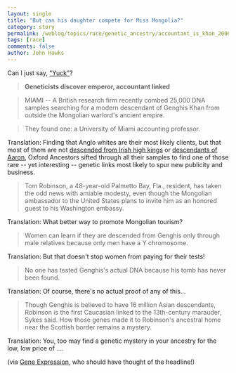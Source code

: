 ```yaml
---
layout: single 
title: "But can his daughter compete for Miss Mongolia?" 
category: story
permalink: /weblog/topics/race/genetic_ancestry/accountant_is_khan_2006.html
tags: [race] 
comments: false 
author: John Hawks 
---
```



<p>
Can I just say, <a href="http://www.boston.com/news/nation/articles/2006/06/05/geneticists_discover_emperor_accountant_linked/">"Yuck"</a>?
</p>

<blockquote><b>Geneticists discover emperor, accountant linked</b></blockquote>

<blockquote>MIAMI -- A British research firm recently combed 25,000 DNA samples searching for a modern descendant of Genghis Khan from outside the Mongolian warlord's ancient empire.</blockquote>

<blockquote>They found one: a University of Miami accounting professor.</blockquote>

<p>
Translation: Finding that Anglo whites are their most likely clients, but that most of them are not <a href="http://www.sciencemag.org/content/vol311/issue5757/r-samples.dtl">descended from Irish high kings</a> or <a href="http://en.wikipedia.org/wiki/Cohen_modal_haplotype">descendants of Aaron</a>, Oxford Ancestors sifted through all their samples to find one of those rare -- yet interesting -- genetic links most likely to spur new publicity and business. 
</p>

<blockquote>Tom Robinson, a 48-year-old Palmetto Bay, Fla., resident, has taken the odd news with amiable modesty, even though the Mongolian ambassador to the United States plans to invite him as an honored guest to his Washington embassy.</blockquote>

<p>
Translation: What better way to promote Mongolian tourism?
</p>

<blockquote>Women can learn if they are descended from Genghis only through male relatives because only men have a Y chromosome.</blockquote>

<p>
Translation: But that doesn't stop women from paying for their tests!
</p>

<blockquote>No one has tested Genghis's actual DNA because his tomb has never been found. </blockquote>

<p>
Translation: Of course, there's no actual proof of any of this...
</p>

<blockquote>Though Genghis is believed to have 16 million Asian descendants, Robinson is the first Caucasian linked to the 13th-century marauder, Sykes said. How those genes made it to Robinson's ancestral home near the Scottish border remains a mystery.</blockquote>

<p>
Translation: You, too may find a genetic mystery in your ancestry for the low, low price of ....
</p>

<p>
(via <a href="http://www.gnxp.com/blog/2006/06/great-khans-double-entry-bookkeeping.php">Gene Expression</a>, who should have thought of the headline!)
</p>


